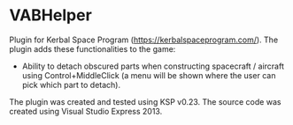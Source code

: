 VABHelper
=========

Plugin for Kerbal Space Program (https://kerbalspaceprogram.com/). The plugin adds these functionalities to the game:
* Ability to detach obscured parts when constructing spacecraft / aircraft using Control+MiddleClick (a menu will be shown where the user can pick which part to detach).

The plugin was created and tested using KSP v0.23. The source code was created using Visual Studio Express 2013.
